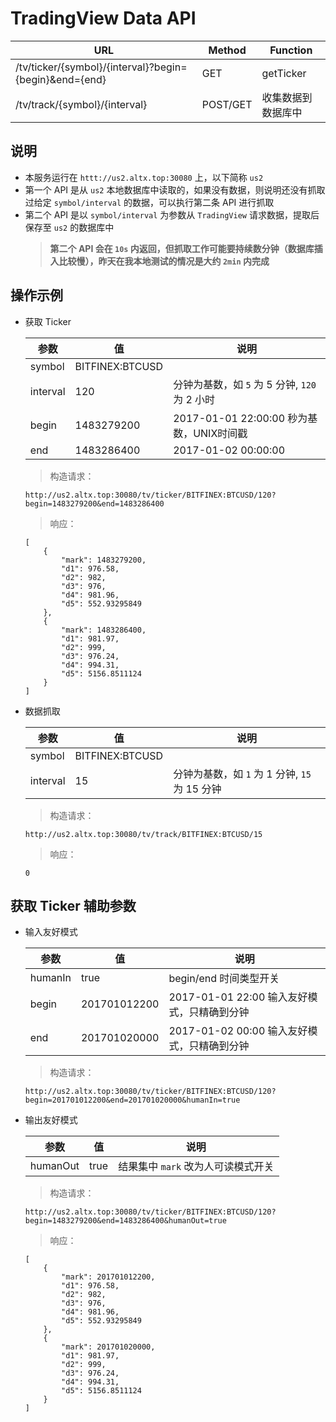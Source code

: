 # TradingView Data API

| URL                                                         | Method           |  Function       |
| -------------                                               | -------------    |-------------    |  
| /tv/ticker/{symbol}/{interval}?begin={begin}&end={end}      | GET              | getTicker       |    
| /tv/track/{symbol}/{interval}                               | POST/GET         | 收集数据到数据库中 |    


## 说明

- 本服务运行在 `httt://us2.altx.top:30080` 上，以下简称 `us2`
- 第一个 API 是从 `us2` 本地数据库中读取的，如果没有数据，则说明还没有抓取过给定 `symbol/interval` 的数据，可以执行第二条 API 进行抓取
- 第二个 API 是以 `symbol/interval` 为参数从 `TradingView` 请求数据，提取后保存至 `us2` 的数据库中
  > **第二个 API 会在 `10s` 内返回，但抓取工作可能要持续数分钟（数据库插入比较慢），昨天在我本地测试的情况是大约 `2min` 内完成**

## 操作示例

- 获取 Ticker

    | 参数          |  值               | 说明                                      | 
    | ------------- | ---              | -------------                             |
    | symbol        | BITFINEX:BTCUSD  |                                           |    
    | interval      | 120              | 分钟为基数，如 `5` 为 5 分钟, `120` 为 2 小时 |    
    | begin         | 1483279200       | 2017-01-01 22:00:00 秒为基数，UNIX时间戳    |    
    | end           | 1483286400       | 2017-01-02 00:00:00                       |    

  > 构造请求：  
    ```
    http://us2.altx.top:30080/tv/ticker/BITFINEX:BTCUSD/120?begin=1483279200&end=1483286400
    ```

  > 响应：
    ```json5
    [
        {
            "mark": 1483279200,
            "d1": 976.58,
            "d2": 982,
            "d3": 976,
            "d4": 981.96,
            "d5": 552.93295849
        },
        {
            "mark": 1483286400,
            "d1": 981.97,
            "d2": 999,
            "d3": 976.24,
            "d4": 994.31,
            "d5": 5156.8511124
        }
    ]
    ```
    


- 数据抓取

    | 参数          |  值               | 说明                                      | 
    | ------------- | ---              | -------------                             |
    | symbol        | BITFINEX:BTCUSD  |                                           |    
    | interval      | 15              | 分钟为基数，如 `1` 为 1 分钟, `15` 为 15 分钟 |    

  > 构造请求：  
    ```
    http://us2.altx.top:30080/tv/track/BITFINEX:BTCUSD/15
    ```

  > 响应：
    ```json5
    0
    ```
    

## 获取 Ticker 辅助参数

- 输入友好模式

    | 参数           |  值              | 说明                                       | 
    | ------------- | ---              | -------------                             |
    | humanIn       | true             | begin/end 时间类型开关                      |    
    | begin         | 201701012200     | 2017-01-01 22:00 输入友好模式，只精确到分钟   |    
    | end           | 201701020000     | 2017-01-02 00:00 输入友好模式，只精确到分钟   |    
  
  > 构造请求：  
    ```
    http://us2.altx.top:30080/tv/ticker/BITFINEX:BTCUSD/120?begin=201701012200&end=201701020000&humanIn=true
    ```

- 输出友好模式

    | 参数           |  值               | 说明                                      | 
    | ------------- | ---               | -------------                             |
    | humanOut       | true             | 结果集中 `mark` 改为人可读模式开关           | 
  
  > 构造请求：  
    ```
    http://us2.altx.top:30080/tv/ticker/BITFINEX:BTCUSD/120?begin=1483279200&end=1483286400&humanOut=true
    ```    
  
  > 响应：
  ```json5
  [
      {
          "mark": 201701012200,
          "d1": 976.58,
          "d2": 982,
          "d3": 976,
          "d4": 981.96,
          "d5": 552.93295849
      },
      {
          "mark": 201701020000,
          "d1": 981.97,
          "d2": 999,
          "d3": 976.24,
          "d4": 994.31,
          "d5": 5156.8511124
      }
  ]
  ```